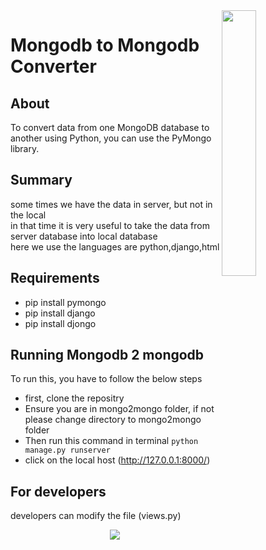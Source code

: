 <img align="right" width="33%" src="https://vivifyassets.s3.ap-south-1.amazonaws.com/lifeeazy-logo1.png">

# Mongodb to Mongodb Converter
 
## About
To convert data from one MongoDB database to another using Python, you can use the PyMongo library.

## Summary
 some times we have the data in server, but not in the local <br />in that 
 time it is very useful to take the data from <br /> server 
 database into local database <br /> here we use the languages are python,django,html


## Requirements 
- pip install pymongo
- pip install django
- pip install djongo


## Running Mongodb 2 mongodb
To run this, you have to follow the below steps
- first, clone the repositry
- Ensure you are in mongo2mongo folder, if not please change directory to mongo2mongo folder
- Then run this command in terminal `python manage.py runserver`
- click on the local host (http://127.0.0.1:8000/)

## For developers
developers can modify the file (views.py)

<p align="center">
<img src="https://vivifyassets.s3.ap-south-1.amazonaws.com/cropped-vivify_login.png" margin_left="100"/>
 </p>
